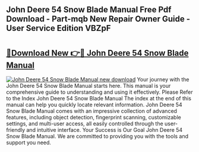## John Deere 54 Snow Blade Manual Free Pdf Download - Part-mqb New Repair Owner Guide - User Service Edition VBZpF

# <h2><a href="http://bc87145.oget.top/?id=John+Deere+54+Snow+Blade+Manual">🔗Download New 👉🔴 John Deere 54 Snow Blade Manual</a></h2>

[![John Deere 54 Snow Blade Manual new download](https://i.imgur.com/5g1atiW.png)](http://bc87145.oget.top/?id=John+Deere+54+Snow+Blade+Manual)
Your journey with the John Deere 54 Snow Blade Manual starts here. This manual is your comprehensive guide to understanding and using it effectively. Please Refer to the Index John Deere 54 Snow Blade Manual The index at the end of this manual can help you quickly locate relevant information. John Deere 54 Snow Blade Manual comes with an impressive collection of advanced features, including object detection, fingerprint scanning, customizable settings, and multi-user access, all easily controlled through the user-friendly and intuitive interface. Your Success is Our Goal John Deere 54 Snow Blade Manual. We are committed to providing you with the tools and support you need.
